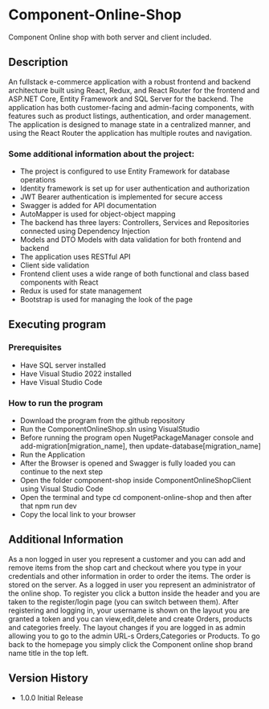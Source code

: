 # Component-Online-Shop
Component Online shop with both server and client included.

## Description
An fullstack e-commerce application with a robust frontend and backend architecture built using React, Redux, and React Router for the frontend and ASP.NET Core, Entity Framework and SQL Server for the backend. The application has both customer-facing and admin-facing components, with features such as product listings, authentication, and order management.
The application is designed to manage state in a centralized manner, and using the React Router the application has multiple routes and navigation.

### Some additional information about the project:
* The project is configured to use Entity Framework for database operations
* Identity framework is set up for user authentication and authorization
* JWT Bearer authentication is implemented for secure access
* Swagger is added for API documentation
* AutoMapper is used for object-object mapping
* The backend has three layers: Controllers, Services and Repositories connected using Dependency Injection
* Models and DTO Models with data validation for both frontend and backend
* The application uses RESTful API
* Client side validation
* Frontend client uses a wide range of both functional and class based components with React
* Redux is used for state management
* Bootstrap is used for managing the look of the page

## Executing program

### Prerequisites
* Have SQL server installed
* Have Visual Studio 2022 installed
* Have Visual Studio Code

### How to run the program
* Download the program from the github repository
* Run the ComponentOnlineShop.sln using VisualStudio
* Before running the program open NugetPackageManager console and add-migration[migration_name], then update-database[migration_name]
* Run the Application
* After the Browser is opened and Swagger is fully loaded you can continue to the next step
* Open the folder component-shop inside ComponentOnlineShopClient using Visual Studio Code
* Open the terminal and type cd component-online-shop and then after that npm run dev
* Copy the local link to your browser

## Additional Information
As a non logged in user you represent a customer and you can add and remove items from the shop cart and checkout where you type in your credentials and other information in order to order the items. The order is stored on the server.
As a logged in user you represent an administrator of the online shop. To register you click a button inside the header and you are taken to the register/login page (you can switch between them). After registering and logging in, your username is shown on the layout you are granted a token and you can view,edit,delete and create Orders, products and categories freely.
The layout changes if you are logged in as admin allowing you to go to the admin URL-s Orders,Categories or Products. To go back to the homepage you simply click the Component online shop brand name title in the top left.

## Version History
* 1.0.0
  Initial Release
